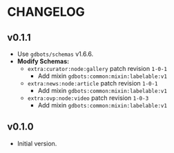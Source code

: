 # CHANGELOG


## v0.1.1
* Use `gdbots/schemas` v1.6.6.
* __Modify Schemas:__
  * `extra:curator:node:gallery` patch revision `1-0-1`
    * Add mixin `gdbots:common:mixin:labelable:v1`
  * `extra:news:node:article` patch revision `1-0-1`
    * Add mixin `gdbots:common:mixin:labelable:v1`
  * `extra:ovp:node:video` patch revision `1-0-3`
    * Add mixin `gdbots:common:mixin:labelable:v1`


## v0.1.0
* Initial version.
